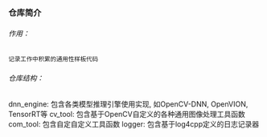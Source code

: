 ### 仓库简介
###### 作用：
    记录工作中积累的通用性样板代码
###### 仓库结构：
dnn_engine: 包含各类模型推理引擎使用实现, 如OpenCV-DNN, OpenVION, TensorRT等
cv_tool: 包含基于OpenCV自定义的各种通用图像处理工具函数
com_tool: 包含自定自定义工具函数
logger: 包含基于log4cpp定义的日志记录器
